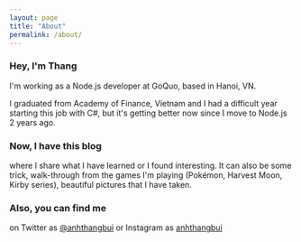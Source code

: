 ```yaml
---
layout: page
title: "About"
permalink: /about/
---
```


### Hey, I'm Thang
I'm working as a Node.js developer at GoQuo, based in Hanoi, VN.

I graduated from Academy of Finance, Vietnam and I had a difficult year starting this job with C#, but it's getting better now since I move to Node.js 2 years ago.

### Now, I have this blog
where I share what I have learned or I found interesting. It can also be some trick, walk-through from the games I'm playing (Pokémon, Harvest Moon, Kirby series), beautiful pictures that I have taken.

### Also, you can find me
on Twitter as [@anhthangbui][twitter] or Instagram as [anhthangbui][instagram]

[twitter]: https://twitter.com/anhthangbui
[instagram]: https://instagram.com/anhthangbui
